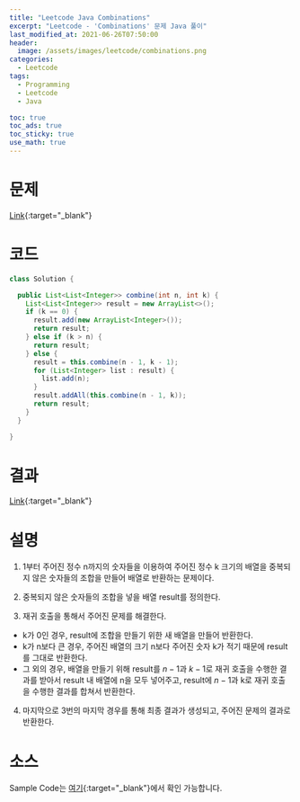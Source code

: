 ```yaml
---
title: "Leetcode Java Combinations"
excerpt: "Leetcode - 'Combinations' 문제 Java 풀이"
last_modified_at: 2021-06-26T07:50:00
header:
  image: /assets/images/leetcode/combinations.png
categories:
  - Leetcode
tags:
  - Programming
  - Leetcode
  - Java

toc: true
toc_ads: true
toc_sticky: true
use_math: true
---
```

# 문제
[Link](https://leetcode.com/problems/combinations/){:target="_blank"}

# 코드
```java
class Solution {

  public List<List<Integer>> combine(int n, int k) {
    List<List<Integer>> result = new ArrayList<>();
    if (k == 0) {
      result.add(new ArrayList<Integer>());
      return result;
    } else if (k > n) {
      return result;
    } else {
      result = this.combine(n - 1, k - 1);
      for (List<Integer> list : result) {
        list.add(n);
      }
      result.addAll(this.combine(n - 1, k));
      return result;
    }
  }

}
```

# 결과
[Link](https://leetcode.com/submissions/detail/513189707/){:target="_blank"}

# 설명
1. 1부터 주어진 정수 n까지의 숫자들을 이용하여 주어진 정수 k 크기의 배열을 중복되지 않은 숫자들의 조합을 만들어 배열로 반환하는 문제이다.

2. 중복되지 않은 숫자들의 조합을 넣을 배열 result를 정의한다.

3. 재귀 호출을 통해서 주어진 문제를 해결한다.
- k가 0인 경우, result에 조합을 만들기 위한 새 배열을 만들어 반환한다.
- k가 n보다 큰 경우, 주어진 배열의 크기 n보다 주어진 숫자 k가 적기 때문에 result를 그대로 반환한다.
- 그 외의 경우, 배열을 만들기 위해 result를 $n - 1$과 $k - 1$로 재귀 호출을 수행한 결과를 받아서 result 내 배열에 n을 모두 넣어주고, result에 $n - 1$과 k로 재귀 호출을 수행한 결과를 합쳐서 반환한다.

4. 마지막으로 3번의 마지막 경우를 통해 최종 결과가 생성되고, 주어진 문제의 결과로 반환한다.

# 소스
Sample Code는 [여기](https://github.com/GracefulSoul/leetcode/blob/master/src/main/java/gracefulsoul/problems/Combinations.java){:target="_blank"}에서 확인 가능합니다.